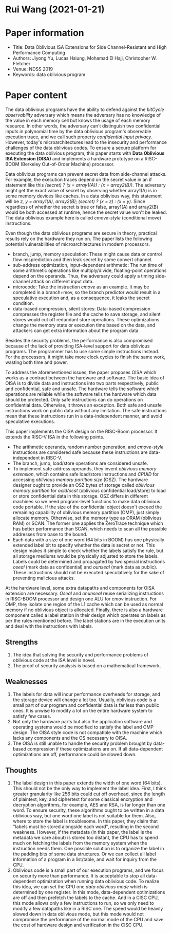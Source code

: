 # Rui Wang (2021-01-21)

# Paper information
- Title: Data Oblivious ISA Extensions for Side Channel-Resistant and High Performance Computing
- Authors: Jiyong Yu, Lucas Hsiung, Mohamad El Hajj, Christopher W. Fletcher
- Venue: NDSS 2019
- Keywords: data oblivious program

# Paper content
The data oblivious programs have the ability to defend against the *bitCycle observability* adversary which means the adversary has no knowledge of the value in each memory cell but knows the usage of each memory resource. In other words, the adversary can't distinguish two confidential inputs in polynomial time by the data oblivious program's observable execution trace, and we call such property *confidential input privacy*. However, today's microarchitectures lead to the insecurity and performance challenges of the data oblivious codes. To ensure a secure platform for executing the data oblivious program, this paper starts with **Data Oblivious ISA Extension (OISA)** and implements a hardware prototype on a RISC-BOOM (Berkeley Out-of-Order Machine) processor.

Data oblivious programs can prevent secret data from side-channel attacks.  For example, the execution traces depend on the secret value in an if statement like this *(secret) ? (x = array1(A)) : (x = array2(B))*. The adversary might get the exact value of secret by observing whether array1(A) is in some memory devices like caches. In a data oblivious way, this statement will be *z, y = array1(A), array2(B); (secret) ? (x = z) : (x = y)*. Since regardless of whether the secret is true or false, array1(A) and array2(B) would be both accessed at runtime, hence the secret value won't be leaked. The data oblivious example here is called *cmove-style* (conditional move) instructions.

Even though the data oblivious programs are secure in theory, practical results rely on the hardware they run on. The paper lists the following potential vulnerabilities of microarchitectures in modern processors.
- branch, jump, memory speculation: These might cause data or control flow misprediction and then leak secret by some convert channel.
- sub-address optimization, input-dependent arithmetic: The run time of some arithmetic operations like multiply/divide, floating-point operations depend on the operands. Thus, the adversary could apply a timing side-channel attack on different input data.
- microcode: Take the instruction *cmove* as an example. It may be completed in a branch+mov, so the branch predictor would result in a speculative execution and, as a consequence, it leaks the secret condition.
- data-based compression, silent stores: Data-based compression compresses the register file and the cache to save storage, and silent stores would cut off redundant store operations. These optimizations change the memory state or execution time based on the data, and attackers can get extra information about the program data.

Besides the security problems, the performance is also compromised because of the lack of providing ISA-level support for data oblivious programs. The programmer has to use some simple instructions instead. For the processors, it might take more clock cycles to finish the same work, wasting both time and power.

To address the aforementioned issues, the paper proposes OISA which works as a contract between the hardware and software. The basic idea of OISA is to divide data and instructions into two parts respectively, public and confidential, safe and unsafe. The hardware tells the software which operations are reliable while the software tells the hardware which data should be protected. Only safe instructions can do operations on confidential data. Otherwise, it throws an exception. Both safe and unsafe instructions work on public data without any limitation. The safe instructions mean that these instructions run in a data-independent manner, and avoid speculative executions.

This paper implements the OISA design on the RISC-Boom processor. It extends the RISC-V ISA in the following points.
- The arithmetic operands, random number generation, and *cmove-style* instructions are considered safe because these instructions are data-independent in RISC-V.
- The branch, jump, load/store operations are considered unsafe.
- To implement safe address operands, they invent *oblivious memory extension*, which contains safe load/store instructions and *CPUID* for accessing *oblivious memory partition size* (OSZ). The hardware designer ought to provide an OSZ bytes of storage called *oblivious memory partition* for *ocld/ocst* (oblivious confidential load/store) to load or store confidential data in this storage. OSZ differs in different machines so we need program-level functions to make data oblivious code portable. If the size of the confidential object doesn't exceed the remaining capability of oblivious memory partition (OMP), just simply allocate memory. Otherwise, set the memory type as ORAM (oblivious RAM) or SCAN. The former one applies the ZeroTrace technique which has better performance than SCAN, which needs to scan all the possible addresses from base to the bound.
- Each data with a size of one word (64 bits in BOOM) has one physically extended label bit to specify whether the data is secret or not. This design makes it simple to check whether the labels satisfy the rule, but all storage mediums would be physically adjusted to store the labels. Labels could be determined and propagated by two special instructions *oseal* (mark data as confidential) and *ounseal* (mark data as public). These instructions should not be executed speculatively for the sake of preventing malicious attacks.

At the hardware level, some extra datapaths and components for OISA extension are necessary. *Oseal* and *onunseal* reuse serializing instructions in RISC-BOOM processor and design one ALU for *cmov* instruction. For OMP, they isolate one region of the L1 cache which can be used as normal memory if no oblivious object is allocated. Finally, there is also a hardware component called a label station in their design which operates on labels as per the rules mentioned before. The label stations are in the execution units and deal with the instructions with labels.

## Strengths
1. The idea that solving the security and performance problems of oblivious code at the ISA level is novel.
2. The proof of security analysis is based on a mathematical framework.

## Weaknesses
1. The labels for data will incur performance overheads for storage, and the storage device will change a lot too. Usually, oblivious code is a small part of our program and confidential data is far less than public ones. It is unwise to modify a lot on the entire hardware system to satisfy few cases.
2. Not only the hardware parts but also the application software and operating systems would be modified to satisfy the label and OMP design. The OISA style code is not compatible with the machine which lacks any components and the OS necessary to OISA.
3. The OISA is still unable to handle the security problem brought by data-based compression if these optimizations are on. If all data-dependent optimizations are off, performance could be slowed down.

## Thoughts
1. The label design in this paper extends the width of one word (64 bits). This should not be the only way to implement the label idea. First, I think greater granularity like 256 bits could cut off overhead, since the length of plaintext, key, and ciphertext for some classical encryption and decryption algorithms, for example, AES and RSA, is far longer than one word. To ensure security, these algorithms ought to be written in a data oblivious way, but one word one label is not suitable for them. Also, where to store the label is troublesome. In this paper, they claim that "labels must be stored alongside each word", resulting in the second weakness. However, if the metadata (in this paper, the label is the metadata we care about) is stored too distant, the CPU has to spend much on fetching the labels from the memory system when the instruction needs them. One possible solution is to organize the label in the padding bits of some data structures. Or we can collect all label information of a program in a list/table, and wait for inquiry from the CPU.
2. Oblivious code is a small part of our execution programs, and we focus on security more than performance. It is acceptable to stop all data-dependent optimization when running data oblivious code. To realize this idea, we can set the CPU one *data oblivious mode* which is determined by one register. In this mode, data-dependent optimizations are off and then prefetch the labels to the cache. And in a CISC CPU, this mode allows only a few instructions to run, so we only need to modify a few datapaths like in a RISC one. The speed would be heavily slowed down in data oblivious mode, but this mode would not compromise the performance of the normal mode of the CPU and save the cost of hardware design and verification in the CISC CPU.